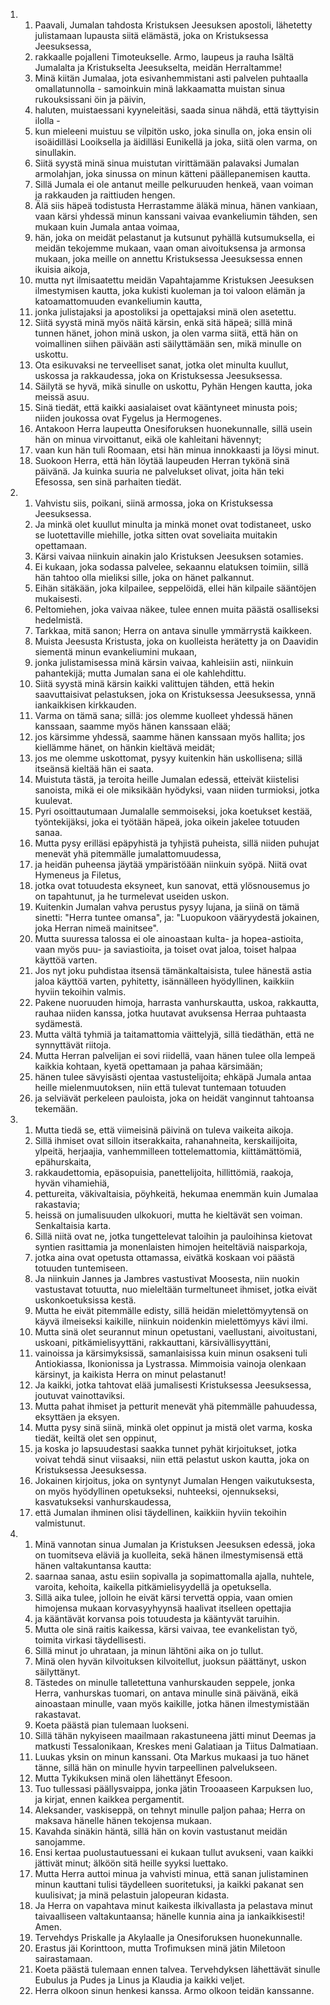 <ol>
  <li>
    <ol>
      <li>Paavali, Jumalan tahdosta Kristuksen Jeesuksen apostoli, lähetetty julistamaan lupausta siitä elämästä, joka on Kristuksessa Jeesuksessa,</li>
      <li>rakkaalle pojalleni Timoteukselle. Armo, laupeus ja rauha Isältä Jumalalta ja Kristukselta Jeesukselta, meidän Herraltamme!</li>
      <li>Minä kiitän Jumalaa, jota esivanhemmistani asti palvelen puhtaalla omallatunnolla - samoinkuin minä lakkaamatta muistan sinua rukouksissani öin ja päivin,</li>
      <li>haluten, muistaessani kyyneleitäsi, saada sinua nähdä, että täyttyisin ilolla -</li>
      <li>kun mieleeni muistuu se vilpitön usko, joka sinulla on, joka ensin oli isoäidilläsi Looiksella ja äidilläsi Eunikellä ja joka, siitä olen varma, on sinullakin.</li>
      <li>Siitä syystä minä sinua muistutan virittämään palavaksi Jumalan armolahjan, joka sinussa on minun kätteni päällepanemisen kautta.</li>
      <li>Sillä Jumala ei ole antanut meille pelkuruuden henkeä, vaan voiman ja rakkauden ja raittiuden hengen.</li>
      <li>Älä siis häpeä todistusta Herrastamme äläkä minua, hänen vankiaan, vaan kärsi yhdessä minun kanssani vaivaa evankeliumin tähden, sen mukaan kuin Jumala antaa voimaa,</li>
      <li>hän, joka on meidät pelastanut ja kutsunut pyhällä kutsumuksella, ei meidän tekojemme mukaan, vaan oman aivoituksensa ja armonsa mukaan, joka meille on annettu Kristuksessa Jeesuksessa ennen ikuisia aikoja,</li>
      <li>mutta nyt ilmisaatettu meidän Vapahtajamme Kristuksen Jeesuksen ilmestymisen kautta, joka kukisti kuoleman ja toi valoon elämän ja katoamattomuuden evankeliumin kautta,</li>
      <li>jonka julistajaksi ja apostoliksi ja opettajaksi minä olen asetettu.</li>
      <li>Siitä syystä minä myös näitä kärsin, enkä sitä häpeä; sillä minä tunnen hänet, johon minä uskon, ja olen varma siitä, että hän on voimallinen siihen päivään asti säilyttämään sen, mikä minulle on uskottu.</li>
      <li>Ota esikuvaksi ne terveelliset sanat, jotka olet minulta kuullut, uskossa ja rakkaudessa, joka on Kristuksessa Jeesuksessa.</li>
      <li>Säilytä se hyvä, mikä sinulle on uskottu, Pyhän Hengen kautta, joka meissä asuu.</li>
      <li>Sinä tiedät, että kaikki aasialaiset ovat kääntyneet minusta pois; niiden joukossa ovat Fygelus ja Hermogenes.</li>
      <li>Antakoon Herra laupeutta Onesiforuksen huonekunnalle, sillä usein hän on minua virvoittanut, eikä ole kahleitani hävennyt;</li>
      <li>vaan kun hän tuli Roomaan, etsi hän minua innokkaasti ja löysi minut.</li>
      <li>Suokoon Herra, että hän löytää laupeuden Herran tykönä sinä päivänä. Ja kuinka suuria ne palvelukset olivat, joita hän teki Efesossa, sen sinä parhaiten tiedät.</li>
    </ol>
  </li>
  <li>
    <ol>
      <li>Vahvistu siis, poikani, siinä armossa, joka on Kristuksessa Jeesuksessa.</li>
      <li>Ja minkä olet kuullut minulta ja minkä monet ovat todistaneet, usko se luotettaville miehille, jotka sitten ovat soveliaita muitakin opettamaan.</li>
      <li>Kärsi vaivaa niinkuin ainakin jalo Kristuksen Jeesuksen sotamies.</li>
      <li>Ei kukaan, joka sodassa palvelee, sekaannu elatuksen toimiin, sillä hän tahtoo olla mieliksi sille, joka on hänet palkannut.</li>
      <li>Eihän sitäkään, joka kilpailee, seppelöidä, ellei hän kilpaile sääntöjen mukaisesti.</li>
      <li>Peltomiehen, joka vaivaa näkee, tulee ennen muita päästä osalliseksi hedelmistä.</li>
      <li>Tarkkaa, mitä sanon; Herra on antava sinulle ymmärrystä kaikkeen.</li>
      <li>Muista Jeesusta Kristusta, joka on kuolleista herätetty ja on Daavidin siementä minun evankeliumini mukaan,</li>
      <li>jonka julistamisessa minä kärsin vaivaa, kahleisiin asti, niinkuin pahantekijä; mutta Jumalan sana ei ole kahlehdittu.</li>
      <li>Siitä syystä minä kärsin kaikki valittujen tähden, että hekin saavuttaisivat pelastuksen, joka on Kristuksessa Jeesuksessa, ynnä iankaikkisen kirkkauden.</li>
      <li>Varma on tämä sana; sillä: jos olemme kuolleet yhdessä hänen kanssaan, saamme myös hänen kanssaan elää;</li>
      <li>jos kärsimme yhdessä, saamme hänen kanssaan myös hallita; jos kiellämme hänet, on hänkin kieltävä meidät;</li>
      <li>jos me olemme uskottomat, pysyy kuitenkin hän uskollisena; sillä itseänsä kieltää hän ei saata.</li>
      <li>Muistuta tästä, ja teroita heille Jumalan edessä, etteivät kiistelisi sanoista, mikä ei ole miksikään hyödyksi, vaan niiden turmioksi, jotka kuulevat.</li>
      <li>Pyri osoittautumaan Jumalalle semmoiseksi, joka koetukset kestää, työntekijäksi, joka ei työtään häpeä, joka oikein jakelee totuuden sanaa.</li>
      <li>Mutta pysy erilläsi epäpyhistä ja tyhjistä puheista, sillä niiden puhujat menevät yhä pitemmälle jumalattomuudessa,</li>
      <li>ja heidän puheensa jäytää ympäristöään niinkuin syöpä. Niitä ovat Hymeneus ja Filetus,</li>
      <li>jotka ovat totuudesta eksyneet, kun sanovat, että ylösnousemus jo on tapahtunut, ja he turmelevat useiden uskon.</li>
      <li>Kuitenkin Jumalan vahva perustus pysyy lujana, ja siinä on tämä sinetti: "Herra tuntee omansa", ja: "Luopukoon vääryydestä jokainen, joka Herran nimeä mainitsee".</li>
      <li>Mutta suuressa talossa ei ole ainoastaan kulta- ja hopea-astioita, vaan myös puu- ja saviastioita, ja toiset ovat jaloa, toiset halpaa käyttöä varten.</li>
      <li>Jos nyt joku puhdistaa itsensä tämänkaltaisista, tulee hänestä astia jaloa käyttöä varten, pyhitetty, isännälleen hyödyllinen, kaikkiin hyviin tekoihin valmis.</li>
      <li>Pakene nuoruuden himoja, harrasta vanhurskautta, uskoa, rakkautta, rauhaa niiden kanssa, jotka huutavat avuksensa Herraa puhtaasta sydämestä.</li>
      <li>Mutta vältä tyhmiä ja taitamattomia väittelyjä, sillä tiedäthän, että ne synnyttävät riitoja.</li>
      <li>Mutta Herran palvelijan ei sovi riidellä, vaan hänen tulee olla lempeä kaikkia kohtaan, kyetä opettamaan ja pahaa kärsimään;</li>
      <li>hänen tulee sävyisästi ojentaa vastustelijoita; ehkäpä Jumala antaa heille mielenmuutoksen, niin että tulevat tuntemaan totuuden</li>
      <li>ja selviävät perkeleen pauloista, joka on heidät vanginnut tahtoansa tekemään.</li>
    </ol>
  </li>
  <li>
    <ol>
      <li>Mutta tiedä se, että viimeisinä päivinä on tuleva vaikeita aikoja.</li>
      <li>Sillä ihmiset ovat silloin itserakkaita, rahanahneita, kerskailijoita, ylpeitä, herjaajia, vanhemmilleen tottelemattomia, kiittämättömiä, epähurskaita,</li>
      <li>rakkaudettomia, epäsopuisia, panettelijoita, hillittömiä, raakoja, hyvän vihamiehiä,</li>
      <li>pettureita, väkivaltaisia, pöyhkeitä, hekumaa enemmän kuin Jumalaa rakastavia;</li>
      <li>heissä on jumalisuuden ulkokuori, mutta he kieltävät sen voiman. Senkaltaisia karta.</li>
      <li>Sillä niitä ovat ne, jotka tungettelevat taloihin ja pauloihinsa kietovat syntien rasittamia ja monenlaisten himojen heiteltäviä naisparkoja,</li>
      <li>jotka aina ovat opetusta ottamassa, eivätkä koskaan voi päästä totuuden tuntemiseen.</li>
      <li>Ja niinkuin Jannes ja Jambres vastustivat Moosesta, niin nuokin vastustavat totuutta, nuo mieleltään turmeltuneet ihmiset, jotka eivät uskonkoetuksissa kestä.</li>
      <li>Mutta he eivät pitemmälle edisty, sillä heidän mielettömyytensä on käyvä ilmeiseksi kaikille, niinkuin noidenkin mielettömyys kävi ilmi.</li>
      <li>Mutta sinä olet seurannut minun opetustani, vaellustani, aivoitustani, uskoani, pitkämielisyyttäni, rakkauttani, kärsivällisyyttäni,</li>
      <li>vainoissa ja kärsimyksissä, samanlaisissa kuin minun osakseni tuli Antiokiassa, Ikonionissa ja Lystrassa. Mimmoisia vainoja olenkaan kärsinyt, ja kaikista Herra on minut pelastanut!</li>
      <li>Ja kaikki, jotka tahtovat elää jumalisesti Kristuksessa Jeesuksessa, joutuvat vainottaviksi.</li>
      <li>Mutta pahat ihmiset ja petturit menevät yhä pitemmälle pahuudessa, eksyttäen ja eksyen.</li>
      <li>Mutta pysy sinä siinä, minkä olet oppinut ja mistä olet varma, koska tiedät, keiltä olet sen oppinut,</li>
      <li>ja koska jo lapsuudestasi saakka tunnet pyhät kirjoitukset, jotka voivat tehdä sinut viisaaksi, niin että pelastut uskon kautta, joka on Kristuksessa Jeesuksessa.</li>
      <li>Jokainen kirjoitus, joka on syntynyt Jumalan Hengen vaikutuksesta, on myös hyödyllinen opetukseksi, nuhteeksi, ojennukseksi, kasvatukseksi vanhurskaudessa,</li>
      <li>että Jumalan ihminen olisi täydellinen, kaikkiin hyviin tekoihin valmistunut.</li>
    </ol>
  </li>
  <li>
    <ol>
      <li>Minä vannotan sinua Jumalan ja Kristuksen Jeesuksen edessä, joka on tuomitseva eläviä ja kuolleita, sekä hänen ilmestymisensä että hänen valtakuntansa kautta:</li>
      <li>saarnaa sanaa, astu esiin sopivalla ja sopimattomalla ajalla, nuhtele, varoita, kehoita, kaikella pitkämielisyydellä ja opetuksella.</li>
      <li>Sillä aika tulee, jolloin he eivät kärsi tervettä oppia, vaan omien himojensa mukaan korvasyyhyynsä haalivat itselleen opettajia</li>
      <li>ja kääntävät korvansa pois totuudesta ja kääntyvät taruihin.</li>
      <li>Mutta ole sinä raitis kaikessa, kärsi vaivaa, tee evankelistan työ, toimita virkasi täydellisesti.</li>
      <li>Sillä minut jo uhrataan, ja minun lähtöni aika on jo tullut.</li>
      <li>Minä olen hyvän kilvoituksen kilvoitellut, juoksun päättänyt, uskon säilyttänyt.</li>
      <li>Tästedes on minulle talletettuna vanhurskauden seppele, jonka Herra, vanhurskas tuomari, on antava minulle sinä päivänä, eikä ainoastaan minulle, vaan myös kaikille, jotka hänen ilmestymistään rakastavat.</li>
      <li>Koeta päästä pian tulemaan luokseni.</li>
      <li>Sillä tähän nykyiseen maailmaan rakastuneena jätti minut Deemas ja matkusti Tessalonikaan, Kreskes meni Galatiaan ja Tiitus Dalmatiaan.</li>
      <li>Luukas yksin on minun kanssani. Ota Markus mukaasi ja tuo hänet tänne, sillä hän on minulle hyvin tarpeellinen palvelukseen.</li>
      <li>Mutta Tykikuksen minä olen lähettänyt Efesoon.</li>
      <li>Tuo tullessasi päällysvaippa, jonka jätin Trooaaseen Karpuksen luo, ja kirjat, ennen kaikkea pergamentit.</li>
      <li>Aleksander, vaskiseppä, on tehnyt minulle paljon pahaa; Herra on maksava hänelle hänen tekojensa mukaan.</li>
      <li>Kavahda sinäkin häntä, sillä hän on kovin vastustanut meidän sanojamme.</li>
      <li>Ensi kertaa puolustautuessani ei kukaan tullut avukseni, vaan kaikki jättivät minut; älköön sitä heille syyksi luettako.</li>
      <li>Mutta Herra auttoi minua ja vahvisti minua, että sanan julistaminen minun kauttani tulisi täydelleen suoritetuksi, ja kaikki pakanat sen kuulisivat; ja minä pelastuin jalopeuran kidasta.</li>
      <li>Ja Herra on vapahtava minut kaikesta ilkivallasta ja pelastava minut taivaalliseen valtakuntaansa; hänelle kunnia aina ja iankaikkisesti! Amen.</li>
      <li>Tervehdys Priskalle ja Akylaalle ja Onesiforuksen huonekunnalle.</li>
      <li>Erastus jäi Korinttoon, mutta Trofimuksen minä jätin Miletoon sairastamaan.</li>
      <li>Koeta päästä tulemaan ennen talvea. Tervehdyksen lähettävät sinulle Eubulus ja Pudes ja Linus ja Klaudia ja kaikki veljet.</li>
      <li>Herra olkoon sinun henkesi kanssa. Armo olkoon teidän kanssanne.</li>
    </ol>
  </li>
</ol>